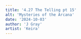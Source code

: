 ```yaml
---
title: '4.27 The Telling pt 15'
alt: 'Mysteries of the Arcana'
date: '2024-10-03'
author: 'J Gray'
artist: 'Keira'
---
```

